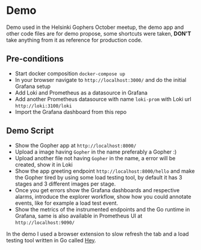 # Demo

Demo used in the Helsinki Gophers October meetup, the demo app and other code files are for demo propose, some shortcuts were taken, **DON'T** take anything from it as reference for production code.

## Pre-conditions

* Start docker composition `docker-compose up`
* In your browser navigate to `http://localhost:3000/` and do the initial Grafana setup
* Add Loki and Prometheus as a datasource in Grafana
* Add another Prometheus datasource with name `loki-prom` with Loki url `http://loki:3100/loki`
* Import the Grafana dashboard from this repo

## Demo Script

* Show the Gopher app at `http://localhost:8000/`
* Upload a image having `Gopher` in the name preferably a Gopher :)
* Upload another file not having `Gopher` in the name, a error will be created, show it in Loki
* Show the app greeting endpoint `http://localhost:8000/hello` and make the Gopher tired by using some load testing tool, by default it has 3 stages and 3 different images per stage.
* Once you get errors show the Grafana dashboards and respective alarms, introduce the explorer workflow, show how you could annotate events, like for example a load test event.
* Show the metrics of the instrumented endpoints and the Go runtime in Grafana, same is also available in Prometheus UI at `http://localhost:9090/`

In the demo I used a browser extension to slow refresh the tab and a load testing tool written in Go called [Hey](https://github.com/rakyll/hey).
